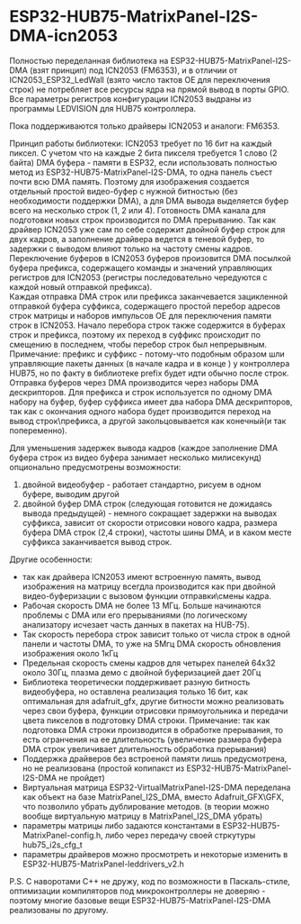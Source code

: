 # ESP32-HUB75-MatrixPanel-I2S-DMA-icn2053
Полностью переделанная библиотека на ESP32-HUB75-MatrixPanel-I2S-DMA (взят принцип) под ICN2053 (FM6353), и в отличии от ICN2053_ESP32_LedWall (взято число тактов OE для переключения строк) не потребляет все ресурсы ядра на прямой вывод в порты GPIO. Все параметры регистров конфигурации ICN2053 выдраны из программы LEDVISION для HUB75 контроллера.

Пока поддерживаются только драйверы ICN2053 и аналоги: FM6353.  

Принцип работы библиотеки:
  ICN2053 требует по 16 бит на каждый пиксел. С учетом что на каждые 2 бита пикселя требуется 1 слово (2 байта) DMA буфера - памяти в ESP32, если использовать полностью метод из ESP32-HUB75-MatrixPanel-I2S-DMA, то одна панель съест почти всю DMA память. Поэтому для изображения создается отдельный простой видео-буфер с нужной битностью (без необходимости поддержки DMA), а для DMA вывода выделяется буфер всего на несколько строк (1, 2 или 4). Готовность DMA канала для подготовки новых строк производится по DMA прерыванию.
Так как драйвер ICN2053 уже сам по себе содержит двойной буфер строк для двух кадров, а заполнение драйвера ведется в теневой буфер, то задержки с выводом влияют только на частоту смены кадров.
  Переключение буферов в ICN2053 буферов произовится DMA посылкой буфера префикса, содержащего команды и значений управляющих регистров для ICN2053 (регистры последовательно чередуются с каждой новый отправкой префикса).  
Каждая отправка DMA строк или префикса заканчевается зацикленной отправкой буфера суффикса, содержащего простой перебор адресов строк матрицы и наборов импульсов OE для переключения памяти строк в ICN2053. Начало перебора строк также содержится в буферах строк и префикса, поэтому их переход в суффикс происходит по смещению в последнем, чтобы перебор строк был непрерывным.
  Примечание: префикс и суффикс - потому-что подобным образом шли управляющие пакеты данных (в начале кадра и в конце ) у контроллера HUB75, но по факту в библиотеке prefix будет идти обычно после строк.
  Отправка буферов через DMA производится через наборы DMA дескрипторов. Для префикса и строк используется по одному DMA набору на буфер, буфер суффикса имеет два набора DMA дескрипторов, так как с окончания одного набора будет производится переход на вывод строк\префикса, а другой закольцовывается как конечный(и так попеременно). 
  
  Для уменьшения задержек вывода кадров (каждое заполнение DMA буфера строк из видео буфера занимает несколько милисекунд) опционально предусмотрены возможности: 
  1. двойной видеобуфер - работает стандартно, рисуем в одном буфере, выводим другой
  2. двойной буфер DMA строк (следующая готовится не дожидаясь вывода предыдущей) - немного сокращает задержки на выводах суффикса, зависит от скорости отрисовки нового кадра, размера буфера DMA строк (2,4 строки), частоты шины DMA, и в каком месте суффикса заканчивается вывод строк. 
  
Другие особенности:
  - так как драйвера ICN2053 имеют встроенную память, вывод изображения на матрицу всегдла производится как при двойной видео-буферизации с вызовом функции отправки\смены кадра.
  - Рабочая скорость DMA не более 13 МГц. Больше начинаются проблемы с DMA или его прерываниями (по логическому анализатору исчезает часть данных в пакетах на HUB-75).
  - Так скорость перебора строк зависит только от числа строк в одной панели и частоты DMA, то уже на 5Мгц DMA скорость обновления изображения около 1кГц
  - Предельная скорость смены кадров для четырех панелей 64x32 около 30Гц, плазма демо с двойной буферизацией дает 20Гц
  - Библиотека теоретически поддерживает разную битность видеобуфера, но оставлена реализация только 16 бит, как оптимальная для adafruit_gfx, другие битности можно реализовать через свои буфера, функции отрисовки прямоугольника и передачи цвета пикселов в подготовку DMA строки. 
Примечание: так как подготовка DMA строки производится в обработке прерывания, то есть огранчения на ее длительность (увеличение размера буфера DMA строк увеличивает длительность обработка прерывания)
  - Поддержка драйверов без встроеной памяти лишь предусмотрена, но не реализована (простой копипакст из ESP32-HUB75-MatrixPanel-I2S-DMA не пройдет)  
  - Виртуальная матрица ESP32-VirtualMatrixPanel-I2S-DMA переделана как объект на базе MatrixPanel_I2S_DMA, вместо Adafruit_GFX\GFX, что позволило убрать дублирование методов. (в теории можно вообще виртуальную матрицу в MatrixPanel_I2S_DMA убрать) 
  - параметры матрицы либо задаются константами в ESP32-HUB75-MatrixPanel-config.h, либо через передачу своей стркутуры hub75_i2s_cfg_t
  - параметры драйверов можно просмотреть и некоторые изменить в ESP32-HUB75-MatrixPanel-leddrivers_v2.h
  
P.S.
С наворотами C++ не дружу, код по возможности в Паскаль-стиле, оптимизации компиляторов под микроконтроллеры не доверяю - поэтому многие базовые вещи ESP32-HUB75-MatrixPanel-I2S-DMA реализованы по другому.

